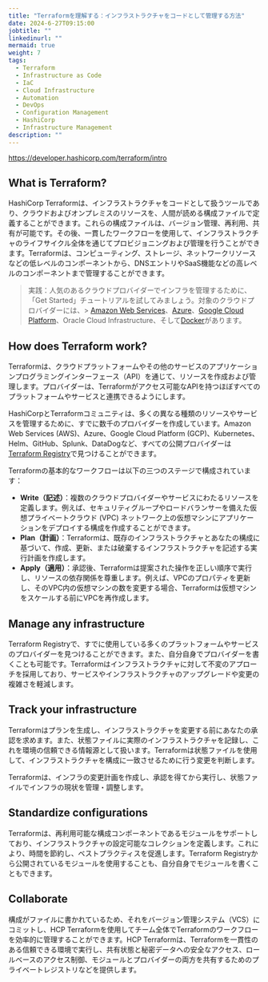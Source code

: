 ```yaml
---
title: "Terraformを理解する：インフラストラクチャをコードとして管理する方法"
date: 2024-6-27T09:15:00
jobtitle: ""
linkedinurl: ""
mermaid: true
weight: 7
tags:
  - Terraform
  - Infrastructure as Code
  - IaC
  - Cloud Infrastructure
  - Automation
  - DevOps
  - Configuration Management
  - HashiCorp
  - Infrastructure Management
description: ""
---
```


<https://developer.hashicorp.com/terraform/intro>

## What is Terraform?

HashiCorp Terraformは、インフラストラクチャをコードとして扱うツールであり、クラウドおよびオンプレミスのリソースを、人間が読める構成ファイルで定義することができます。これらの構成ファイルは、バージョン管理、再利用、共有が可能です。その後、一貫したワークフローを使用して、インフラストラクチャのライフサイクル全体を通じてプロビジョニングおよび管理を行うことができます。Terraformは、コンピューティング、ストレージ、ネットワークリソースなどの低レベルのコンポーネントから、DNSエントリやSaaS機能などの高レベルのコンポーネントまで管理することができます。

> 実践：人気のあるクラウドプロバイダーでインフラを管理するために、「Get Started」チュートリアルを試してみましょう。対象のクラウドプロバイダーには、> [Amazon Web Services](https://developer.hashicorp.com/terraform/tutorials/aws-get-started)、[Azure](https://developer.hashicorp.com/terraform/intro#:~:text=Web%20Services%2C-,Azure,-%2C%20Google%20Cloud)、[Google Cloud Platform](https://developer.hashicorp.com/terraform/tutorials/gcp-get-started)、Oracle Cloud Infrastructure、そして[Docker](https://developer.hashicorp.com/terraform/intro#:~:text=Infrastructure%2C%20and-,Docker,-.)があります。

## How does Terraform work?

Terraformは、クラウドプラットフォームやその他のサービスのアプリケーションプログラミングインターフェース（API）を通じて、リソースを作成および管理します。プロバイダーは、Terraformがアクセス可能なAPIを持つほぼすべてのプラットフォームやサービスと連携できるようにします。

HashiCorpとTerraformコミュニティは、多くの異なる種類のリソースやサービスを管理するために、すでに数千のプロバイダーを作成しています。Amazon Web Services (AWS)、Azure、Google Cloud Platform (GCP)、Kubernetes、Helm、GitHub、Splunk、DataDogなど、すべての公開プロバイダーは[Terraform Registry](https://registry.terraform.io/)で見つけることができます。

Terraformの基本的なワークフローは以下の三つのステージで構成されています：

- **Write（記述）**：複数のクラウドプロバイダーやサービスにわたるリソースを定義します。例えば、セキュリティグループやロードバランサーを備えた仮想プライベートクラウド (VPC) ネットワーク上の仮想マシンにアプリケーションをデプロイする構成を作成することができます。
- **Plan（計画）**：Terraformは、既存のインフラストラクチャとあなたの構成に基づいて、作成、更新、または破棄するインフラストラクチャを記述する実行計画を作成します。
- **Apply（適用）**：承認後、Terraformは提案された操作を正しい順序で実行し、リソースの依存関係を尊重します。例えば、VPCのプロパティを更新し、そのVPC内の仮想マシンの数を変更する場合、Terraformは仮想マシンをスケールする前にVPCを再作成します。

## Manage any infrastructure

Terraform Registryで、すでに使用している多くのプラットフォームやサービスのプロバイダーを見つけることができます。また、自分自身でプロバイダーを書くことも可能です。Terraformはインフラストラクチャに対して不変のアプローチを採用しており、サービスやインフラストラクチャのアップグレードや変更の複雑さを軽減します。

## Track your infrastructure

Terraformはプランを生成し、インフラストラクチャを変更する前にあなたの承認を求めます。また、状態ファイルに実際のインフラストラクチャを記録し、これを環境の信頼できる情報源として扱います。Terraformは状態ファイルを使用して、インフラストラクチャを構成に一致させるために行う変更を判断します。

Terraformは、インフラの変更計画を作成し、承認を得てから実行し、状態ファイルでインフラの現状を管理・調整します。

## Standardize configurations

Terraformは、再利用可能な構成コンポーネントであるモジュールをサポートしており、インフラストラクチャの設定可能なコレクションを定義します。これにより、時間を節約し、ベストプラクティスを促進します。Terraform Registryから公開されているモジュールを使用することも、自分自身でモジュールを書くこともできます。

## Collaborate

構成がファイルに書かれているため、それをバージョン管理システム（VCS）にコミットし、HCP Terraformを使用してチーム全体でTerraformのワークフローを効率的に管理することができます。HCP Terraformは、Terraformを一貫性のある信頼できる環境で実行し、共有状態と秘密データへの安全なアクセス、ロールベースのアクセス制御、モジュールとプロバイダーの両方を共有するためのプライベートレジストリなどを提供します。
